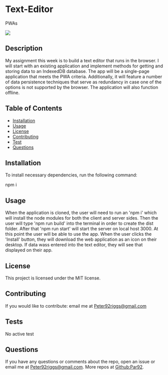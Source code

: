 # Text-Editor
PWAs

![](https://img.shields.io/badge/label-MIT-green)
  ## Description 
  My assignment this week is to build a text editor that runs in the browser. I will start with an existing application and implement methods for getting and storing data to an IndexedDB database. The app will be a single-page application that meets the PWA criteria. Additionally, it will feature a number of data persistence techniques that serve as redundancy in case one of the options is not supported by the browser. The application will also function offline.

  ## Table of Contents
  * [Installation](#installation)
  * [Usage](#usage)
  * [License](#license)
  * [Contributing](#contributing)
  * [Test](#tests)
  * [Questions](#questions)

  ## Installation

  To install necessary dependencies, run the following command:

  npm i

  ## Usage

  When the application is cloned, the user will need to run an 'npm i' which will install the node modules for both the client and server sides. Then the user will type 'npm run build' into the terminal in order to create the dist folder. After that 'npm run start' will start the server on local host 3000. At this point the user will be able to use the app. When the user clicks the 'Install' button, they will download the web application as an icon on their desktop. If data wass entered into the text editor, they will see that displayed on their app. 
  
  


  ## License
  This project is licensed under the MIT license.

  ## Contributing
  If you would like to contribute:
  email me at Peter92riggs@gmail.com

  ## Tests
  No active test
  
  ## Questions
  If you have any questions or comments about the repo, open an issue or email me at Peter92riggs@gmail.com.
  More repos at [Github:Par92](https://github.com/Par92).
